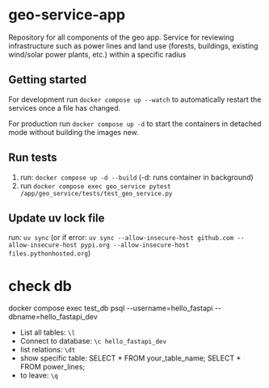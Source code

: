 # geo-service-app

Repository for all components of the geo app.
Service for reviewing infrastructure such as power lines and land use (forests, buildings, existing wind/solar power plants, etc.) within a specific radius

## Getting started

For development run `docker compose up --watch` to automatically restart the services once a file has changed.

For production run `docker compose up -d` to start the containers in detached mode without building the images new.

## Run tests
1. run: `docker compose up -d --build` (-d: runs container in background)
2. run  `docker compose exec geo_service pytest /app/geo_service/tests/test_geo_service.py`

## Update uv lock file
 run: `uv sync`
 (or if error: `uv sync --allow-insecure-host github.com --allow-insecure-host pypi.org --allow-insecure-host files.pythonhosted.org`)
 
 # check db
 docker compose exec test_db psql --username=hello_fastapi --dbname=hello_fastapi_dev
 - List all tables: `\l`
 - Connect to database: `\c hello_fastapi_dev`
 - list relations: `\dt`
 - show specific table: SELECT * FROM your_table_name;
 SELECT * FROM power_lines;
 - to leave: `\q`